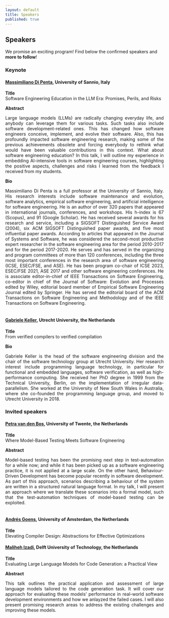 ```yaml
---
layout: default
title: Speakers
published: true
---
```


## Speakers

We promise an exciting program! Find below the confirmed speakers and **more to follow**! 


### Keynote 

#### <a href="https://mdipenta.github.io/"><b>Massimiliano Di Penta</b></a>, University of Sannio, Italy <br />
**Title**\
Software Engineering Education in the LLM Era: Promises, Perils, and Risks

**Abstract**
<div style="text-align: justify">
Large language models (LLMs) are radically changing everyday life, and anybody can leverage them for various tasks. Such tasks also include software development-related ones.  This has changed how software engineers conceive, implement, and evolve their software. Also, this has profoundly impacted software engineering research, making some of the previous achievements obsolete and forcing everybody to rethink what would have been valuable contributions in this context. What about software engineering education? In this talk, I will outline my experience in embedding AI-intensive tools in software engineering courses, highlighting the positive aspects, challenges and risks I learned from the feedback I received from my students.
</div>


**Bio**
<div style="text-align: justify">
Massimiliano Di Penta is a full professor at the University of Sannio, Italy. His research interests include software maintenance and evolution, software analytics, empirical software engineering, and artificial intelligence for software engineering. He is an author of over 320 papers that appeared in international journals, conferences, and workshops. His h-index is 67 (Scopus), and 91 (Google Scholar).  He has received several awards for his research and service, including a SIGSOFT Distinguished Service Award (2004), six ACM SIGSOFT Distinguished paper awards, and five most influential paper awards. According to articles that appeared in the Journal of Systems and Software, he was considered the second-most productive expert researcher in the software engineering area for the period 2010-2017 and for the period 2017-2020. He serves and has served in the organizing and program committees of more than 120 conferences, including the three most important conferences in the research area of software engineering (ICSE, ESEC/FSE, and ASE). He has been program co-chair of ICSE 2023, ESEC/FSE 2021, ASE 2017 and other software engineering conferences. He is associate editor-in-chief of IEEE Transactions on Software Engineering, co-editor in chief of the Journal of Software: Evolution and Processes edited by Wiley, editorial board member of Empirical Software Engineering Journal edited by Springer. He has served the editorial board of the ACM Transactions on Software Engineering and Methodology and of the IEEE Transactions on Software Engineering.
</div>

<br />


#### <a href="https://www.uu.nl/staff/GKKeller"><b>Gabriele Keller</b></a>, Utrecht University, the Netherlands <br />
**Title**\
From verified compilers to verified compilation


**Bio**
<div style="text-align: justify">
Gabriele Keller is the head of the software engineering division and the chair of the software technology group at Utrecht University. Her research interest include programming language technology, in particular for functional and embedded languages, software verification, as well as high-performance computing. She received her PhD degree in 1999 from the Technical University, Berlin, on the implementation of irregular data-parallelism. She worked at the University of New South Wales in Australia, where she co-founded the programming language group, and moved to Utrecht University in 2018.
</div>

### Invited speakers

#### <a href="https://petravdbos.nl/"><b>Petra van den Bos</b></a>, University of Twente, the Netherlands <br />
**Title**\
Where Model-Based Testing Meets Software Engineering

**Abstract**
<div style="text-align: justify">
Model-based testing has been the promising next step in test-automation for a while now; and while it has been picked up as a software engineering practice, it is not applied at a large scale. On the other hand, Behaviour-Driven Development has become popular recently in software development. As part of this approach, scenarios describing a behaviour of the system are written in a structured natural language format. In my talk, I will present an approach where we translate these scenarios into a formal model, such that the test-automation techniques of model-based testing can be exploited.
</div>

  <br />



#### <a href="https://goens.org/"><b>Andrés Goens</b></a>, University of Amsterdam, the Netherlands<br />
**Title**\
Elevating Compiler Design: Abstractions for Effective Optimizations
<br />
#### <a href="https://malihehizadi.github.io/PersonalWebsite/"><b>Maliheh Izadi</b></a>, Delft University of Technology, the Netherlands<br />
**Title**\
Evaluating Large Language Models for Code Generation: a Practical View

**Abstract**
<div style="text-align: justify">
This talk outlines the practical application and assessment of large language models tailored to the code generation task. It will cover our approach for evaluating these models’ performance in real-world software development environments and how we anlayzed the failed cases. I will also present promising research areas to address the existing challenges and improving these models.
</div>
<br />

<br />










